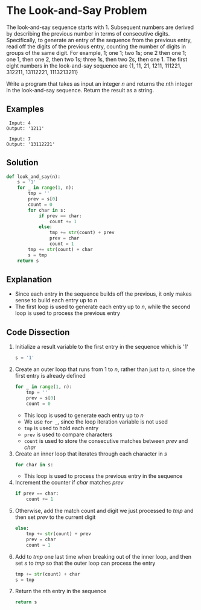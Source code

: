 # The Look-and-Say Problem
The look-and-say sequence starts with 1. Subsequent numbers are derived by describing the previous number in terms of consecutive digits. Specifically, to generate an entry of the sequence from the previous entry, read off the digits of the previous entry, counting the number of digits in groups of the same digit. For example, 1; one 1; two 1s; one 2 then one 1; one 1, then one 2, then two 1s; three 1s, then two 2s, then one 1. The first eight numbers in the look-and-say sequence are {1, 11, 21, 1211, 111221, 312211, 13112221, 1113213211}

Write a program that takes as input an integer _n_ and returns the *n*th integer in the look-and-say sequence. Return the result as a string.

## Examples
```
 Input: 4
Output: '1211'

 Input: 7
Output: '13112221'
```

## Solution
```python
def look_and_say(n):
    s = '1'
    for _ in range(1, n):
        tmp = ''
        prev = s[0]
        count = 0
        for char in s:
            if prev == char:
                count += 1
            else:
                tmp += str(count) + prev
                prev = char
                count = 1
        tmp += str(count) + char
        s = tmp
    return s
```

## Explanation
* Since each entry in the sequence builds off the previous, it only makes sense to build each entry up to _n_
* The first loop is used to generate each entry up to _n_, while the second loop is used to process the previous entry

## Code Dissection
1. Initialize a result variable to the first entry in the sequence which is '1'
    ```python
    s = '1'
    ```
2. Create an outer loop that runs from 1 to _n_, rather than just to _n_, since the first entry is already defined
    ```python
    for _ in range(1, n):
        tmp = ''
        prev = s[0]
        count = 0
    ```
    * This loop is used to generate each entry up to _n_
    * We use `for _`, since the loop iteration variable is not used
    * `tmp` is used to hold each entry
    * `prev` is used to compare characters
    * `count` is used to store the consecutive matches between _prev_ and _char_
3. Create an inner loop that iterates through each character in _s_
    ```python
    for char in s:
    ```
    * This loop is used to process the previous entry in the sequence
4. Increment the counter if _char_ matches _prev_
    ```python
    if prev == char:
        count += 1
    ```
5. Otherwise, add the match count and digit we just processed to _tmp_ and then set _prev_ to the current digit
    ```python
    else:
        tmp += str(count) + prev
        prev = char
        count = 1
    ```
6. Add to _tmp_ one last time when breaking out of the inner loop, and then set _s_ to _tmp_ so that the outer loop can process the entry
    ```python
    tmp += str(count) + char
    s = tmp
    ```
7. Return the *n*th entry in the sequence
    ```python
    return s
    ```